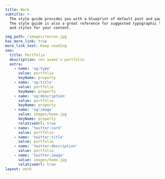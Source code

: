 ```yaml
---
title: Work
subtitle: >-
  The style guide provides you with a blueprint of default post and page styles.
  The style guide is also a great reference for suggested typographic treatment
  and styles for your content.

img_path: /images/renren.jpg
has_more_link: true
more_link_text: Keep reading
seo:
  title: Portfolio
  description: ren asami's portfolio
  extra:
    - name: 'og:type'
      value: portfolio
      keyName: property
    - name: 'og:title'
      value: portfolio
      keyName: property
    - name: 'og:description'
      value: portfolio
      keyName: property
    - name: 'og:image'
      value: images/home.jpg
      keyName: property
      relativeUrl: true
    - name: 'twitter:card'
      value: portfolio
    - name: 'twitter:title'
      value: portfolio
    - name: 'twitter:description'
      value: portfolio
    - name: 'twitter:image'
      value: images/home.jpg
      relativeUrl: true
layout: work
---
```

